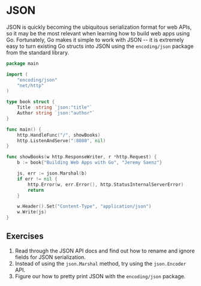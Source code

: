 # JSON

JSON is quickly becoming the ubiquitous serialization format for web APIs, so
it may be the most relevant when learning how to build web apps
using Go. Fortunately, Go makes it simple to work with JSON -- it is
extremely easy to turn existing Go structs into JSON using the `encoding/json`
package from the standard library.

``` go
package main

import (
	"encoding/json"
	"net/http"
)

type book struct {
	Title  string `json:"title"`
	Author string `json:"author"`
}

func main() {
	http.HandleFunc("/", showBooks)
	http.ListenAndServe(":8080", nil)
}

func showBooks(w http.ResponseWriter, r *http.Request) {
	b := book{"Building Web Apps with Go", "Jeremy Saenz"}

	js, err := json.Marshal(b)
	if err != nil {
		http.Error(w, err.Error(), http.StatusInternalServerError)
		return
	}

	w.Header().Set("Content-Type", "application/json")
	w.Write(js)
}
```

## Exercises
1. Read through the JSON API docs and find out how to rename and ignore fields for JSON serialization.
2. Instead of using the `json.Marshal` method, try using the `json.Encoder` API.
3. Figure our how to pretty print JSON with the `encoding/json` package.

